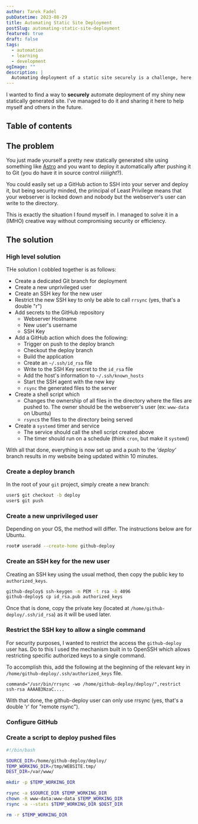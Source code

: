 ```yaml
---
author: Tarek Fadel
pubDatetime: 2023-08-29
title: Automating Static Site Deployment
postSlug: automating-static-site-deployment
featured: true
draft: false
tags:
  - automation
  - learning
  - development
ogImage: ""
description: |
  Automating deployment of a static site securely is a challenge, here's how I accomplished it.
---
```


I wanted to find a way to **securely** automate deployment of my shiny new statically
generated site. I've managed to do it and sharing it here to help myself and others
in the future.

## Table of contents

## The problem

You just made yourself a pretty new statically generated site using something like
[Astro](https://astro.build) and you want to deploy it automatically after pushing
it to Git (you do have it in source control _riiiiight_?).

You could easily set up a GitHub action to SSH into your server and deploy it, but
being security minded, the principal of Least Privilege means that your webserver
is locked down and nobody but the webserver's user can write to the directory.

This is exactly the situation I found myself in. I managed to solve it in a (IMHO)
creative way without compromising security or efficiency.

## The solution

### High level solution

THe solution I cobbled together is as follows:

- Create a dedicated Git branch for deployment
- Create a new unprivileged user
- Create an SSH key for the new user
- Restrict the new SSH key to only be able to call `rrsync` (yes, that's a double "r")
- Add secrets to the GitHub repository
  - Webserver Hostname
  - New user's username
  - SSH Key
- Add a GitHub action which does the following:
  - Trigger on push to the deploy branch
  - Checkout the deploy branch
  - Build the application
  - Create an `~/.ssh/id_rsa` file
  - Write to the SSH Key secret to the `id_rsa` file
  - Add the host's information to `~/.ssh/known_hosts`
  - Start the SSH agent with the new key
  - `rsync` the generated files to the server
- Create a shell script which
  - Changes the ownership of all files in the directory
    where the files are pushed to. The owner should be the webserver's user (ex: `www-data` on Ubuntu)
  - `rsync`s the files to the directory being served
- Create a `systemd` timer and service
  - The service should call the shell script created above
  - The timer should run on a schedule (think `cron`, but make it `systemd`)

With all that done, everything is now set up and a push to the _'deploy'_ branch results in my website being updated within 10 minutes.

### Create a deploy branch

In the root of your `git` project, simply create a new branch:

``` bash
user$ git checkout -b deploy
user$ git push
```

### Create a new unprivileged user

Depending on your OS, the method will differ. The instructions below are for Ubuntu.

``` bash
root# useradd --create-home github-deploy
```

### Create an SSH key for the new user

Creating an SSH key using the usual method, then copy the public key to `authorized_keys`.

``` bash
github-deploy$ ssh-keygen -m PEM -t rsa -b 4096
github-deploy$ cp id_rsa.pub authorized_keys
```

Once that is done, copy the private key (located at `/home/github-deploy/.ssh/id_rsa`) as it will be used later.

### Restrict the SSH key to allow a single command

For security purposes, I wanted to restrict the access the `github-deploy` user has. Do to this I used the mechanism
built in to OpenSSH which allows restricting specific authorized keys to a single command.

To accomplish this, add the following at the beginning of the relevant key in `/home/github-deploy/.ssh/authorized_keys`
file.

``` authorized_keys
command="/usr/bin/rrsync -wo /home/github-deploy/deploy/",restrict ssh-rsa AAAAB3NzaC....
```

With that done, the github-deploy user can only use rrsync (yes, that's a double 'r' for "remote rsync").

### Configure GitHub

### Create a script to deploy pushed files

``` bash
#!/bin/bash

SOURCE_DIR=/home/github-deploy/deploy/
TEMP_WORKING_DIR=/tmp/WEBSITE.tmp/
DEST_DIR=/var/www/

mkdir -p $TEMP_WORKING_DIR

rsync -a $SOURCE_DIR $TEMP_WORKING_DIR
chown -R www-data:www-data $TEMP_WORKING_DIR
rsync -a --stats $TEMP_WORKING_DIR $DEST_DIR

rm -r $TEMP_WORKING_DIR
```
